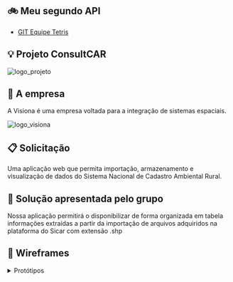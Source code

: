 ## 🚲 Meu segundo API

* [GIT Equipe Tetris](https://github.com/equipe-tetris/ConsultCAR) 

## :bulb: Projeto ConsultCAR
![logo_projeto](https://github.com/alexiakarine/Bertoti/blob/main/Metodologia/Icons/LogoConsultCAR_50px.png)

## :briefcase: A empresa
A Visiona é uma empresa voltada para a integração de sistemas espaciais. 

![logo_visiona](https://github.com/alexiakarine/Bertoti/blob/main/Metodologia/Icons/logoVISIONA.png)

## :clipboard: Solicitação 
Uma aplicação web que permita importação, armazenamento e visualização de dados do Sistema Nacional de Cadastro Ambiental Rural.

## :pushpin: Solução apresentada pelo grupo
Nossa aplicação permitirá o disponibilizar de forma organizada em tabela informações extraídas a partir da importação de arquivos adquiridos na plataforma do Sicar com extensão .shp

## :art: Wireframes
<details>
<summary>Protótipos</summary>

Tela principal <br>
![tela_principal](https://github.com/alexiakarine/Bertoti/blob/main/Metodologia/Icons/Wireframe_telaPrincipal.jpeg)

Tela de entrada de arquivo <br>
![tela_entrada](https://github.com/alexiakarine/Bertoti/blob/main/Metodologia/Icons/Wireframe_telaDirEntrada.arqComp.jpeg)

Tela de saída de arquivo <br>
![tela_saida](https://github.com/alexiakarine/Bertoti/blob/main/Metodologia/Icons/Wireframe_telaDirSaida.arqDescomp.jpeg)

Tela de conexão bem sucedida <br>
![tela_conexao_sucedida](https://github.com/alexiakarine/Bertoti/blob/main/Metodologia/Icons/Wireframe_telaConexaoBemSucedida.jpeg)

Tela de log <br>
![tela_log](https://github.com/alexiakarine/Bertoti/blob/main/Metodologia/Icons/Wireframe_telaLog.jpeg)
<details>
  
## :computer: Tecnologias Utilizadas
- Git
- GitHub
- Apache Maven
- IDE Eclipse || JAVA
- Biblioteca GeoTools
- Banco de Dados: PostgreSQL || pgAdmin4 ou DBeaver
- Extensão espacial para o banco de dados: PostGIS

## :books: Contribuições Pessoais
Neste projeto trabalhei como Product Owner (P.O)

Neste projeto pude desenvolver formas de comunicação com um terceiro. Ao se colocar neste papel, é necessário ouvir o cliente, entender sua dor e em seguida repassar isso ao grupo de forma efetiva. Dado os requisitos básicos, com a equipe foi discutido como seria desenvolvido o projeto, consequentemente novas dúvidas surgiram, as quais foram repassadas ao cliente e alinhadas as expectativas.
Acredito que o maior desafio do P.O é o alinhamento de expectativas, como o cliente deseja o projeto, como a equipe entende o pedido, e no final a análise das expectativas iniciais e o projeto em si. 


#### Hard Skills Efetivamente Desenvolvidas
* Trello
 

#### Soft Skills Efetivamente Desenvolvidas
* Autonomia
* Comunicação
* Alinhamento de expectativas
* Capacidade de planejamento
